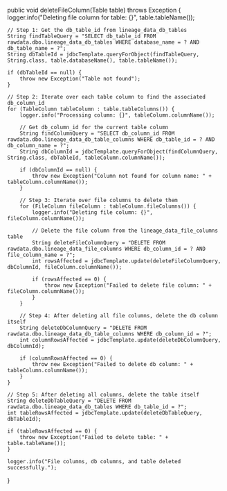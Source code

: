 public void deleteFileColumn(Table table) throws Exception {
    logger.info("Deleting file column for table: {}", table.tableName());

    // Step 1: Get the db_table_id from lineage_data_db_tables
    String findTableQuery = "SELECT db_table_id FROM rawdata.dbo.lineage_data_db_tables WHERE database_name = ? AND db_table_name = ?";
    String dbTableId = jdbcTemplate.queryForObject(findTableQuery, String.class, table.databaseName(), table.tableName());

    if (dbTableId == null) {
        throw new Exception("Table not found");
    }

    // Step 2: Iterate over each table column to find the associated db_column_id
    for (TableColumn tableColumn : table.tableColumns()) {
        logger.info("Processing column: {}", tableColumn.columnName());

        // Get db_column_id for the current table column
        String findColumnQuery = "SELECT db_column_id FROM rawdata.dbo.lineage_data_db_table_columns WHERE db_table_id = ? AND db_column_name = ?";
        String dbColumnId = jdbcTemplate.queryForObject(findColumnQuery, String.class, dbTableId, tableColumn.columnName());

        if (dbColumnId == null) {
            throw new Exception("Column not found for column name: " + tableColumn.columnName());
        }

        // Step 3: Iterate over file columns to delete them
        for (FileColumn fileColumn : tableColumn.fileColumns()) {
            logger.info("Deleting file column: {}", fileColumn.columnName());

            // Delete the file column from the lineage_data_file_columns table
            String deleteFileColumnQuery = "DELETE FROM rawdata.dbo.lineage_data_file_columns WHERE db_column_id = ? AND file_column_name = ?";
            int rowsAffected = jdbcTemplate.update(deleteFileColumnQuery, dbColumnId, fileColumn.columnName());

            if (rowsAffected == 0) {
                throw new Exception("Failed to delete file column: " + fileColumn.columnName());
            }
        }

        // Step 4: After deleting all file columns, delete the db column itself
        String deleteDbColumnQuery = "DELETE FROM rawdata.dbo.lineage_data_db_table_columns WHERE db_column_id = ?";
        int columnRowsAffected = jdbcTemplate.update(deleteDbColumnQuery, dbColumnId);

        if (columnRowsAffected == 0) {
            throw new Exception("Failed to delete db column: " + tableColumn.columnName());
        }
    }

    // Step 5: After deleting all columns, delete the table itself
    String deleteDbTableQuery = "DELETE FROM rawdata.dbo.lineage_data_db_tables WHERE db_table_id = ?";
    int tableRowsAffected = jdbcTemplate.update(deleteDbTableQuery, dbTableId);

    if (tableRowsAffected == 0) {
        throw new Exception("Failed to delete table: " + table.tableName());
    }

    logger.info("File columns, db columns, and table deleted successfully.");
}

